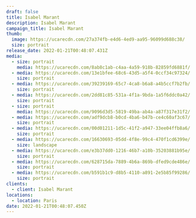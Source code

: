 ```yaml
---
draft: false
title: Isabel Marant
description: Isabel Marant
campaign_title: Isabel Marant
thumb:
  image: https://ucarecdn.com/27a374fb-e4d6-4ed9-aa95-96099d688c38/
  size: portrait
release_date: 2022-01-21T00:48:07.431Z
media:
  - size: portrait
    media: https://ucarecdn.com/8ab8c1ab-c4aa-4a59-918b-82859fd6881f/
  - media: https://ucarecdn.com/13e1bfee-68c6-43d5-a5f4-0ccf34c97324/
    size: portrait
  - media: https://ucarecdn.com/39239169-65c7-4ca8-b6a8-a4b5ccf7b2fb/
    size: portrait
  - media: https://ucarecdn.com/2dd81c85-531a-4f1a-9bda-1a5f6ddc0a42/
    size: portrait
  - size: portrait
    media: https://ucarecdn.com/9096d3d5-5819-49ba-ab4a-a87f317e31f2/
  - media: https://ucarecdn.com/adf9dcb8-b0cd-4ba6-b47b-ce4c60af3c67/
    size: portrait
  - media: https://ucarecdn.com/00d01211-1d5c-41f2-a947-33ee04ffb8a6/
    size: portrait
  - media: https://ucarecdn.com/16630693-05dd-4f8e-99c4-470f1cd6399e/
    size: landscape
  - media: https://ucarecdn.com/e3b37dd0-1216-46b7-a10b-35203881b95e/
    size: portrait
  - media: https://ucarecdn.com/628715da-7889-4b6a-869b-dfed9cde486e/
    size: portrait
  - media: https://ucarecdn.com/b591b1c9-d8b5-4110-a891-2e5b85f99286/
    size: portrait
clients:
  - client: Isabel Marant
locations:
  - location: Paris
date: 2022-01-21T00:48:07.450Z
---
```

